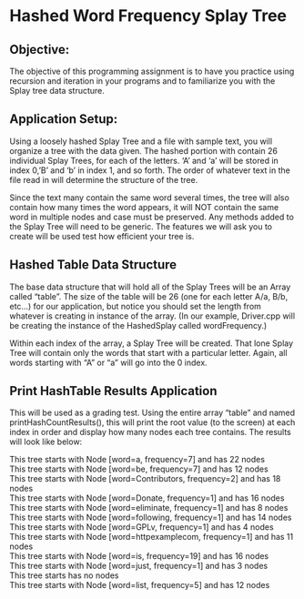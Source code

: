 # Hashed Word Frequency Splay Tree
## Objective:  
The objective of this programming assignment is to have you practice using recursion and iteration in your programs 
and to familiarize you with the Splay tree data structure.

## Application Setup:  
Using a loosely hashed Splay Tree and a file with sample text, you will organize a tree with the data given. 
The hashed portion with contain 26 individual Splay Trees, for each of the letters. ‘A’ and ‘a’ will be stored in index 0,’B’ and 
‘b’ in index 1, and so forth. The order of whatever text in the file read in will determine the structure of the tree. 

Since the text many contain the same word several times, the tree will also contain how many times the word appears, it will NOT 
contain the same word in multiple nodes and case must be preserved. Any methods added to the Splay Tree will need to be generic. The features we 
will ask you to create will be used test how efficient your tree is. 

## Hashed Table Data Structure  
The base data structure that will hold all of the Splay Trees will be an Array called “table”. The size of the table will be 26 
(one for each letter A/a, B/b, etc…) for our application, but notice you should set the length from whatever is creating in instance 
of the array. (In our example, Driver.cpp will be creating the instance of the HashedSplay called wordFrequency.) 

Within each index of the array, a Splay Tree will be created. That lone Splay Tree will contain only the words that start 
with a particular letter.  Again, all words starting with “A” or “a” will go into the 0 index.

## Print HashTable Results Application  
This will be used as a grading test. Using the entire array “table” and named printHashCountResults(), this will 
print the root value (to the screen) at each index in order and display how many nodes each tree contains. 
The results will look like below:

This tree starts with Node [word=a, frequency=7] and has 22 nodes<br>
This tree starts with Node [word=be, frequency=7] and has 12 nodes<br>
This tree starts with Node [word=Contributors, frequency=2] and has 18 nodes<br>
This tree starts with Node [word=Donate, frequency=1] and has 16 nodes<br>
This tree starts with Node [word=eliminate, frequency=1] and has 8 nodes<br>
This tree starts with Node [word=following, frequency=1] and has 14 nodes<br>
This tree starts with Node [word=GPLv, frequency=1] and has 4 nodes<br>
This tree starts with Node [word=httpexamplecom, frequency=1] and has 11 nodes<br>
This tree starts with Node [word=is, frequency=19] and has 16 nodes<br>
This tree starts with Node [word=just, frequency=1] and has 3 nodes<br>
This tree starts has no nodes<br>
This tree starts with Node [word=list, frequency=5] and has 12 nodes<br>
